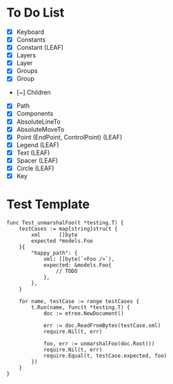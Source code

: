 # To Do List

- [x] Keyboard
- [x] Constants
- [x] Constant (LEAF)
- [x] Layers
- [x] Layer
- [x] Groups
- [x] Group
- [~] Children
- [x] Path
- [x] Components
- [x] AbsoluteLineTo
- [x] AbsoluteMoveTo
- [x] Point (EndPoint, ControlPoint) (LEAF)
- [x] Legend (LEAF)
- [x] Text (LEAF)
- [x] Spacer (LEAF)
- [x] Circle (LEAF)
- [x] Key

# Test Template

```
func Test_unmarshalFoo(t *testing.T) {
	testCases := map[string]struct {
		xml      []byte
		expected *models.Foo
	}{
		"happy_path": {
			xml: []byte(`<Foo />`),
			expected: &models.Foo{
                // TODO
			},
		},
	}

	for name, testCase := range testCases {
		t.Run(name, func(t *testing.T) {
			doc := etree.NewDocument()

			err := doc.ReadFromBytes(testCase.xml)
			require.Nil(t, err)

			foo, err := unmarshalFoo(doc.Root())
			require.Nil(t, err)
			require.Equal(t, testCase.expected, foo)
		})
	}
}
```
